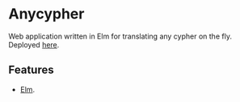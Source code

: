 # Anycypher
Web application written in Elm for translating any cypher on the fly. Deployed [here](sindrekjr.github.io/anycypher).

## Features
* [Elm](https://elm-lang.org/).
